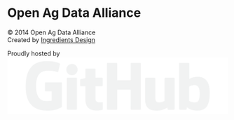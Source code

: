 <footer class="main-foot">
	<div class="foot-wrap">
      <h1 class="foot-brand ag-title">Open Ag Data Alliance
      </h1>
	      <p class="copy">&copy; 2014 <span class="ag-title">Open Ag Data Alliance</span> <br> Created by <a href="http://ingredientsdesign.com" target="_blank">Ingredients Design</a>
      </p>
      <p>Proudly hosted by <img class="git-logo" src="/img/github-logo.svg" alt="GitHub Logo"></p>
      </div>
      </footer>      
 <script src="//code.jquery.com/jquery-1.10.2.min.js" type="text/javascript"></script>
    <script type="text/javascript">window.jQuery || document.write('<script src="js/vendor/jquery.min.js"><\/script>')</script>    
    <script src="/js/foundation.min.js"></script>
    <script src="/js/main.min.js"></script>
<script>
$(document).foundation({
        magellan : {
           active_class: 'active',
           threshold: 0
        }
    });
  svgeezy.init("nocheck","png");
</script>
<script>
  (function(i,s,o,g,r,a,m){i['GoogleAnalyticsObject']=r;i[r]=i[r]||function(){
  (i[r].q=i[r].q||[]).push(arguments)},i[r].l=1*new Date();a=s.createElement(o),
  m=s.getElementsByTagName(o)[0];a.async=1;a.src=g;m.parentNode.insertBefore(a,m)
  })(window,document,'script','//www.google-analytics.com/analytics.js','ga');

  ga('create', 'UA-48395008-1', 'openag.io');
  ga('send', 'pageview');

</script>
  </body>
</html>